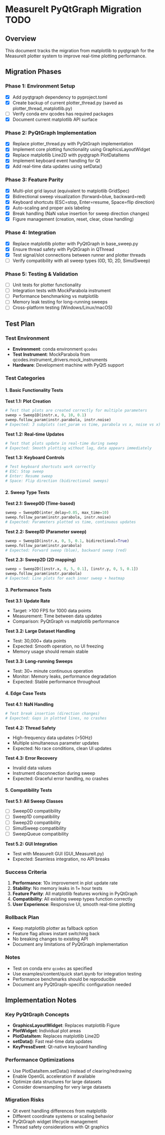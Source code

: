 # MeasureIt PyQtGraph Migration TODO

## Overview
This document tracks the migration from matplotlib to pyqtgraph for the MeasureIt plotter system to improve real-time plotting performance.

## Migration Phases

### Phase 1: Environment Setup
- [x] Add pyqtgraph dependency to pyproject.toml
- [x] Create backup of current plotter_thread.py (saved as plotter_thread_matplotlib.py)
- [ ] Verify conda env qcodes has required packages
- [x] Document current matplotlib API surface

### Phase 2: PyQtGraph Implementation
- [x] Replace plotter_thread.py with PyQtGraph implementation
- [x] Implement core plotting functionality using GraphicsLayoutWidget
- [x] Replace matplotlib Line2D with pyqtgraph PlotDataItems
- [x] Implement keyboard event handling for Qt
- [x] Add real-time data updates using setData()

### Phase 3: Feature Parity
- [x] Multi-plot grid layout (equivalent to matplotlib GridSpec)
- [x] Bidirectional sweep visualization (forward=blue, backward=red)
- [x] Keyboard shortcuts (ESC=stop, Enter=resume, Space=flip direction)
- [x] Auto-scaling and proper axis labeling
- [x] Break handling (NaN value insertion for sweep direction changes)
- [x] Figure management (creation, reset, clear, close handling)

### Phase 4: Integration
- [x] Replace matplotlib plotter with PyQtGraph in base_sweep.py
- [x] Ensure thread safety with PyQtGraph in QThread
- [x] Test signal/slot connections between runner and plotter threads
- [ ] Verify compatibility with all sweep types (0D, 1D, 2D, SimulSweep)

### Phase 5: Testing & Validation
- [ ] Unit tests for plotter functionality
- [ ] Integration tests with MockParabola instrument
- [ ] Performance benchmarking vs matplotlib
- [ ] Memory leak testing for long-running sweeps
- [ ] Cross-platform testing (Windows/Linux/macOS)

## Test Plan

### Test Environment
- **Environment**: conda environment `qcodes`
- **Test Instrument**: MockParabola from qcodes.instrument_drivers.mock_instruments
- **Hardware**: Development machine with PyQt5 support

### Test Categories

#### 1. Basic Functionality Tests
**Test 1.1: Plot Creation**
```python
# Test that plots are created correctly for multiple parameters
sweep = Sweep1D(instr.x, 0, 10, 0.1)
sweep.follow_param(instr.parabola, instr.noise)
# Expected: 3 subplots (set_param vs time, parabola vs x, noise vs x)
```

**Test 1.2: Real-time Updates**
```python
# Test that plots update in real-time during sweep
# Expected: Smooth plotting without lag, data appears immediately
```

**Test 1.3: Keyboard Controls**
```python
# Test keyboard shortcuts work correctly
# ESC: Stop sweep
# Enter: Resume sweep
# Space: Flip direction (bidirectional sweeps)
```

#### 2. Sweep Type Tests
**Test 2.1: Sweep0D (Time-based)**
```python
sweep = Sweep0D(inter_delay=0.05, max_time=10)
sweep.follow_param(instr.parabola, instr.noise)
# Expected: Parameters plotted vs time, continuous updates
```

**Test 2.2: Sweep1D (Parameter sweep)**
```python
sweep = Sweep1D(instr.x, 0, 5, 0.1, bidirectional=True)
sweep.follow_param(instr.parabola)
# Expected: Forward sweep (blue), backward sweep (red)
```

**Test 2.3: Sweep2D (2D mapping)**
```python
sweep = Sweep2D([instr.x, 0, 5, 0.1], [instr.y, 0, 5, 0.1])
sweep.follow_param(instr.parabola)
# Expected: Line plots for each inner sweep + heatmap
```

#### 3. Performance Tests
**Test 3.1: Update Rate**
- Target: >100 FPS for 1000 data points
- Measurement: Time between data updates
- Comparison: PyQtGraph vs matplotlib performance

**Test 3.2: Large Dataset Handling**
- Test: 30,000+ data points
- Expected: Smooth operation, no UI freezing
- Memory usage should remain stable

**Test 3.3: Long-running Sweeps**
- Test: 30+ minute continuous operation
- Monitor: Memory leaks, performance degradation
- Expected: Stable performance throughout

#### 4. Edge Case Tests
**Test 4.1: NaN Handling**
```python
# Test break insertion (direction changes)
# Expected: Gaps in plotted lines, no crashes
```

**Test 4.2: Thread Safety**
- High-frequency data updates (>50Hz)
- Multiple simultaneous parameter updates
- Expected: No race conditions, clean UI updates

**Test 4.3: Error Recovery**
- Invalid data values
- Instrument disconnection during sweep
- Expected: Graceful error handling, no crashes

#### 5. Compatibility Tests
**Test 5.1: All Sweep Classes**
- [ ] Sweep0D compatibility
- [ ] Sweep1D compatibility
- [ ] Sweep2D compatibility
- [ ] SimulSweep compatibility
- [ ] SweepQueue compatibility

**Test 5.2: GUI Integration**
- Test with MeasureIt GUI (GUI_Measureit.py)
- Expected: Seamless integration, no API breaks

### Success Criteria
1. **Performance**: 10x improvement in plot update rate
2. **Stability**: No memory leaks in 1+ hour tests
3. **Feature Parity**: All matplotlib features working in PyQtGraph
4. **Compatibility**: All existing sweep types function correctly
5. **User Experience**: Responsive UI, smooth real-time plotting

### Rollback Plan
- Keep matplotlib plotter as fallback option
- Feature flag allows instant switching back
- No breaking changes to existing API
- Document any limitations of PyQtGraph implementation

### Notes
- Test on conda env `qcodes` as specified
- Use examples/content/quick start.ipynb for integration testing
- Performance benchmarks should be reproducible
- Document any PyQtGraph-specific configuration needed

## Implementation Notes

### Key PyQtGraph Concepts
- **GraphicsLayoutWidget**: Replaces matplotlib Figure
- **PlotWidget**: Individual plot areas
- **PlotDataItem**: Replaces matplotlib Line2D
- **setData()**: Fast real-time data updates
- **KeyPressEvent**: Qt-native keyboard handling

### Performance Optimizations
- Use PlotDataItem.setData() instead of clearing/redrawing
- Enable OpenGL acceleration if available
- Optimize data structures for large datasets
- Consider downsampling for very large datasets

### Migration Risks
- Qt event handling differences from matplotlib
- Different coordinate systems or scaling behavior
- PyQtGraph widget lifecycle management
- Thread safety considerations with Qt graphics